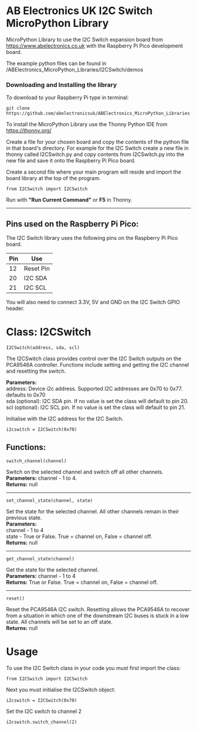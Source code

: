 AB Electronics UK I2C Switch MicroPython Library
=====

MicroPython Library to use the I2C Switch expansion board from https://www.abelectronics.co.uk with the Raspberry Pi Pico development board.

The example python files can be found in /ABElectronics_MicroPython_Libraries/I2CSwitch/demos  

### Downloading and Installing the library

To download to your Raspberry Pi type in terminal: 

```
git clone https://github.com/abelectronicsuk/ABElectronics_MicroPython_Libraries.git
```

To install the MicroPython Library use the Thonny Python IDE from https://thonny.org/

Create a file for your chosen board and copy the contents of the python file in that board's directory. For example for the I2C Switch create a new file in thonny called I2CSwitch.py and copy contents from  I2CSwitch.py into the new file and save it onto the Raspberry Pi Pico board.

Create a second file where your main program will reside and import the board library at the top of the program.  

```
from I2CSwitch import I2CSwitch
```

Run with **"Run Current Command"** or **F5** in Thonny.  

---

Pins used on the Raspberry Pi Pico:
----------

The I2C Switch library uses the following pins on the Raspberry Pi Pico board.

| Pin      | Use        |
|----------|------------|
| 12       | Reset Pin  |
| 20       | I2C SDA    |
| 21       | I2C SCL    |

You will also need to connect 3.3V, 5V and GND on the I2C Switch GPIO header.


# Class: I2CSwitch #

```
I2CSwitch(address, sda, scl)
```
The I2CSwitch class provides control over the I2C Switch outputs on the PCA9546A controller.  Functions include setting and getting the I2C channel and resetting the switch.  

**Parameters:**  
address: Device i2c address. Supported I2C addresses are 0x70 to 0x77. defaults to 0x70  
sda (optional): I2C SDA pin.  If no value is set the class will default to pin 20.  
scl (optional): I2C SCL pin.  If no value is set the class will default to pin 21.  

Initialise with the I2C address for the I2C Switch. 

```
i2cswitch = I2CSwitch(0x70)
```

Functions:
----------

```
switch_channel(channel) 
```
Switch on the selected channel and switch off all other channels.  
**Parameters:** channel - 1 to 4.  
**Returns:** null  

---
```
set_channel_state(channel, state) 
```
Set the state for the selected channel.  All other channels remain in their previous state.  
**Parameters:**  
channel - 1 to 4  
state - True or False. True = channel on, False = channel off.  
**Returns:** null  

---
```
get_channel_state(channel) 
```
Get the state for the selected channel.  
**Parameters:** channel - 1 to 4  
**Returns:** True or False. True = channel on, False = channel off.  

---
```
reset() 
```
Reset the PCA9546A I2C switch.  Resetting allows the PCA9546A to recover from a situation in which one of the downstream I2C buses is stuck in a low state.  All channels will be set to an off state.  
**Returns:** null  


Usage
====

To use the I2C Switch class in your code you must first import the class:
```
from I2CSwitch import I2CSwitch
```
Next you must initialise the I2CSwitch object:
```
i2cswitch = I2CSwitch(0x70)
```
Set the I2C switch to channel 2
```
i2cswitch.switch_channel(2)  
```
